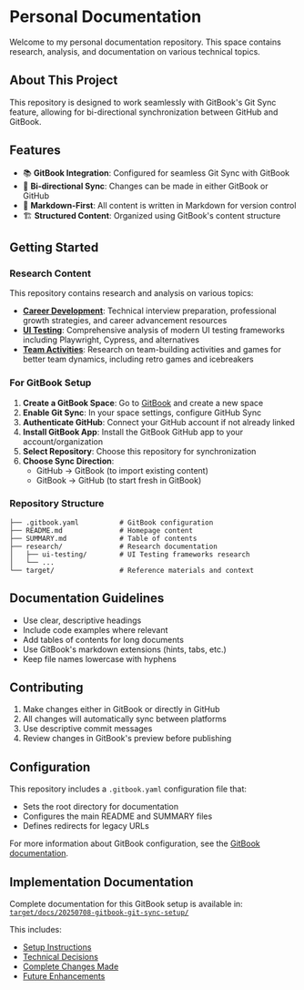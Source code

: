 # Personal Documentation

Welcome to my personal documentation repository. This space contains research, analysis, and documentation on various technical topics.

## About This Project

This repository is designed to work seamlessly with GitBook's Git Sync feature, allowing for bi-directional synchronization between GitHub and GitBook.

## Features

- 📚 **GitBook Integration**: Configured for seamless Git Sync with GitBook
- 🔄 **Bi-directional Sync**: Changes can be made in either GitBook or GitHub
- 📝 **Markdown-First**: All content is written in Markdown for version control
- 🏗️ **Structured Content**: Organized using GitBook's content structure

## Getting Started

### Research Content

This repository contains research and analysis on various topics:

- **[Career Development](research/career/README.md)**: Technical interview preparation, professional growth strategies, and career advancement resources
- **[UI Testing](research/ui-testing/README.md)**: Comprehensive analysis of modern UI testing frameworks including Playwright, Cypress, and alternatives
- **[Team Activities](research/team-activities/README.md)**: Research on team-building activities and games for better team dynamics, including retro games and icebreakers

### For GitBook Setup

1. **Create a GitBook Space**: Go to [GitBook](https://www.gitbook.com) and create a new space
2. **Enable Git Sync**: In your space settings, configure GitHub Sync
3. **Authenticate GitHub**: Connect your GitHub account if not already linked
4. **Install GitBook App**: Install the GitBook GitHub app to your account/organization
5. **Select Repository**: Choose this repository for synchronization
6. **Choose Sync Direction**:
   - GitHub → GitBook (to import existing content)
   - GitBook → GitHub (to start fresh in GitBook)

### Repository Structure

```text
├── .gitbook.yaml          # GitBook configuration
├── README.md              # Homepage content
├── SUMMARY.md             # Table of contents
├── research/              # Research documentation
│   ├── ui-testing/        # UI Testing frameworks research
│   └── ...
└── target/                # Reference materials and context
```

## Documentation Guidelines

- Use clear, descriptive headings
- Include code examples where relevant
- Add tables of contents for long documents
- Use GitBook's markdown extensions (hints, tabs, etc.)
- Keep file names lowercase with hyphens

## Contributing

1. Make changes either in GitBook or directly in GitHub
2. All changes will automatically sync between platforms
3. Use descriptive commit messages
4. Review changes in GitBook's preview before publishing

## Configuration

This repository includes a `.gitbook.yaml` configuration file that:

- Sets the root directory for documentation
- Configures the main README and SUMMARY files
- Defines redirects for legacy URLs

For more information about GitBook configuration, see the [GitBook documentation](https://docs.gitbook.com/).

## Implementation Documentation

Complete documentation for this GitBook setup is available in:
[`target/docs/20250708-gitbook-git-sync-setup/`](target/docs/20250708-gitbook-git-sync-setup/)

This includes:

- [Setup Instructions](target/docs/20250708-gitbook-git-sync-setup/setup-instructions.md)
- [Technical Decisions](target/docs/20250708-gitbook-git-sync-setup/technical-decisions.md)
- [Complete Changes Made](target/docs/20250708-gitbook-git-sync-setup/changes-made.md)
- [Future Enhancements](target/docs/20250708-gitbook-git-sync-setup/future-enhancements.md)
